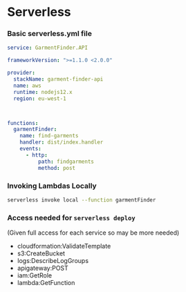 # Serverless

### Basic serverless.yml file

```yml
service: GarmentFinder.API

frameworkVersion: ">=1.1.0 <2.0.0"

provider:
  stackName: garment-finder-api
  name: aws
  runtime: nodejs12.x
  region: eu-west-1



functions:
  garmentFinder:
    name: find-garments
    handler: dist/index.handler
    events:
      - http:
          path: findgarments
          method: post
```

### Invoking Lambdas Locally
```bash
serverless invoke local --function garmentFinder
```

### Access needed for `serverless deploy`
(Given full access for each service so may be more needed)
- cloudformation:ValidateTemplate
- s3:CreateBucket
- logs:DescribeLogGroups
- apigateway:POST
- iam:GetRole
- lambda:GetFunction